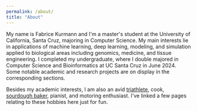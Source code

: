 ```yaml
---
permalink: /about/
title: "About"
---
```


My name is Fabrice Kurmann and I'm a master's student at the University of California, Santa Cruz, majoring in Computer Science. My main interests lie in applications of machine learning, deep learning, modeling, and simulation applied to biological areas including genomics, medicine, and tissue engineering. I completed my undergraduate, where I double majored in Computer Science and Bioinformatics at UC Santa Cruz in June 2024. Some notable academic and research projects are on display in the corresponding sections. 

Besides my academic interests, I am also an avid [triathlete](https://www.strava.com/athletes/23508999), cook, [sourdough baker](https://photos.app.goo.gl/D91iWwZiRhTLnMSf7), pianist, and motoring enthusiast. I've linked a few pages relating to these hobbies here just for fun.

